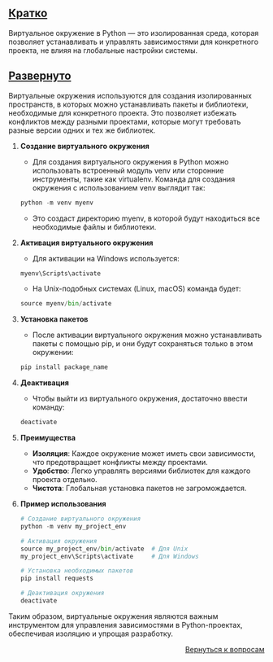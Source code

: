 ## <u>Кратко</u>

Виртуальное окружение в Python — это изолированная среда, которая позволяет устанавливать и управлять зависимостями для
конкретного проекта, не влияя на глобальные настройки системы.

## <u>Развернуто</u>

Виртуальные окружения используются для создания изолированных пространств, в которых можно устанавливать пакеты и
библиотеки, необходимые для конкретного проекта. Это позволяет избежать конфликтов между разными проектами, которые
могут требовать разные версии одних и тех же библиотек.

1. **Создание виртуального окружения**
    - Для создания виртуального окружения в Python можно использовать встроенный модуль venv или сторонние инструменты,
      такие как virtualenv. Команда для создания окружения с использованием venv выглядит так:
    ```python
    python -m venv myenv
    ```
    - Это создаст директорию myenv, в которой будут находиться все необходимые файлы и библиотеки.

2. **Активация виртуального окружения**
    - Для активации на Windows используется:
    ```python
    myenv\Scripts\activate
    ```
    - На Unix-подобных системах (Linux, macOS) команда будет:
    ```python
    source myenv/bin/activate
    ```

3. **Установка пакетов**
    - После активации виртуального окружения можно устанавливать пакеты с помощью pip, и они будут сохраняться только
      в этом окружении:
    ```python
    pip install package_name
    ```

4. **Деактивация**
    - Чтобы выйти из виртуального окружения, достаточно ввести команду:
    ```python
    deactivate
    ```

5. **Преимущества**
    - **Изоляция**: Каждое окружение может иметь свои зависимости, что предотвращает конфликты между проектами.
    - **Удобство**: Легко управлять версиями библиотек для каждого проекта отдельно.
    - **Чистота**: Глобальная установка пакетов не загромождается.

6. **Пример использования**
    ```python
    # Создание виртуального окружения
    python -m venv my_project_env

    # Активация окружения
    source my_project_env/bin/activate  # Для Unix
    my_project_env\Scripts\activate     # Для Windows

    # Установка необходимых пакетов
    pip install requests

    # Деактивация окружения
    deactivate
    ```

Таким образом, виртуальные окружения являются важным инструментом для управления зависимостями в Python-проектах,
обеспечивая изоляцию и упрощая разработку.

<div align="right">

[Вернуться к вопросам](../Вопросы.md)

</div>
